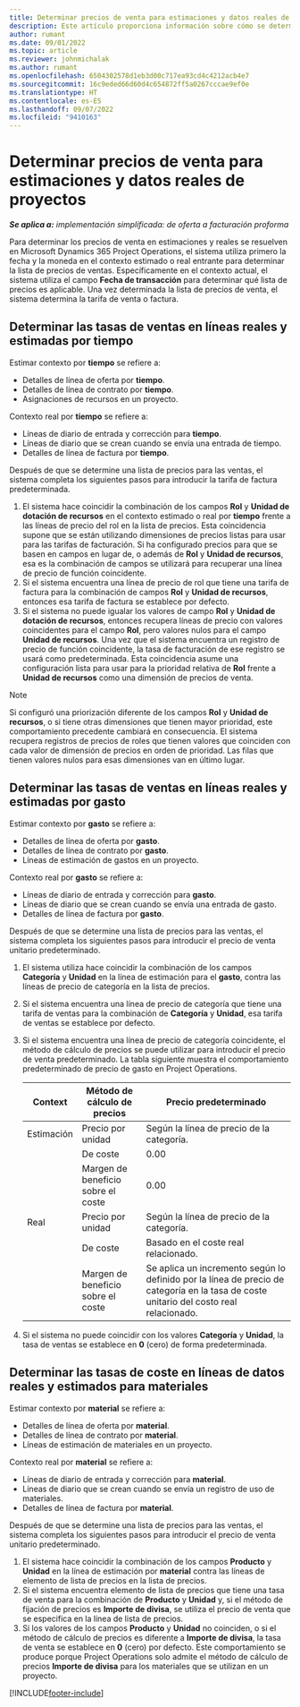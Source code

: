 ```yaml
---
title: Determinar precios de venta para estimaciones y datos reales de proyectos
description: Este artículo proporciona información sobre cómo se determinan los precios de ventas en las estimaciones y los datos reales del proyecto.
author: rumant
ms.date: 09/01/2022
ms.topic: article
ms.reviewer: johnmichalak
ms.author: rumant
ms.openlocfilehash: 6504302578d1eb3d00c717ea93cd4c4212acb4e7
ms.sourcegitcommit: 16c9eded66d60d4c654872ff5a0267cccae9ef0e
ms.translationtype: HT
ms.contentlocale: es-ES
ms.lasthandoff: 09/07/2022
ms.locfileid: "9410163"
---
```

# <a name="determine-sales-prices-for-project-estimates-and-actuals"></a>Determinar precios de venta para estimaciones y datos reales de proyectos

_**Se aplica a:** implementación simplificada: de oferta a facturación proforma_

Para determinar los precios de venta en estimaciones y reales se resuelven en Microsoft Dynamics 365 Project Operations, el sistema utiliza primero la fecha y la moneda en el contexto estimado o real entrante para determinar la lista de precios de ventas. Específicamente en el contexto actual, el sistema utiliza el campo **Fecha de transacción** para determinar qué lista de precios es aplicable. Una vez determinada la lista de precios de venta, el sistema determina la tarifa de venta o factura.

## <a name="determining-sales-rates-on-actual-and-estimate-lines-for-time"></a>Determinar las tasas de ventas en líneas reales y estimadas por tiempo

Estimar contexto por **tiempo** se refiere a:

- Detalles de línea de oferta por **tiempo**.
- Detalles de línea de contrato por **tiempo**.
- Asignaciones de recursos en un proyecto.

Contexto real por **tiempo** se refiere a:

- Líneas de diario de entrada y corrección para **tiempo**.
- Líneas de diario que se crean cuando se envía una entrada de tiempo.
- Detalles de línea de factura por **tiempo**. 

Después de que se determine una lista de precios para las ventas, el sistema completa los siguientes pasos para introducir la tarifa de factura predeterminada.

1. El sistema hace coincidir la combinación de los campos **Rol** y **Unidad de dotación de recursos** en el contexto estimado o real por **tiempo** frente a las líneas de precio del rol en la lista de precios. Esta coincidencia supone que se están utilizando dimensiones de precios listas para usar para las tarifas de facturación. Si ha configurado precios para que se basen en campos en lugar de, o además de **Rol** y **Unidad de recursos**, esa es la combinación de campos se utilizará para recuperar una línea de precio de función coincidente.
1. Si el sistema encuentra una línea de precio de rol que tiene una tarifa de factura para la combinación de campos **Rol** y **Unidad de recursos**, entonces esa tarifa de factura se establece por defecto.
1. Si el sistema no puede igualar los valores de campo **Rol** y **Unidad de dotación de recursos**, entonces recupera líneas de precio con valores coincidentes para el campo **Rol**, pero valores nulos para el campo **Unidad de recursos**. Una vez que el sistema encuentra un registro de precio de función coincidente, la tasa de facturación de ese registro se usará como predeterminada. Esta coincidencia asume una configuración lista para usar para la prioridad relativa de **Rol** frente a **Unidad de recursos** como una dimensión de precios de venta.

> [!NOTE]
> Si configuró una priorización diferente de los campos **Rol** y **Unidad de recursos**, o si tiene otras dimensiones que tienen mayor prioridad, este comportamiento precedente cambiará en consecuencia. El sistema recupera registros de precios de roles que tienen valores que coinciden con cada valor de dimensión de precios en orden de prioridad. Las filas que tienen valores nulos para esas dimensiones van en último lugar.

## <a name="determining-sales-rates-on-actual-and-estimate-lines-for-expense"></a>Determinar las tasas de ventas en líneas reales y estimadas por gasto

Estimar contexto por **gasto** se refiere a:

- Detalles de línea de oferta por **gasto**.
- Detalles de línea de contrato por **gasto**.
- Líneas de estimación de gastos en un proyecto.

Contexto real por **gasto** se refiere a:

- Líneas de diario de entrada y corrección para **gasto**.
- Líneas de diario que se crean cuando se envía una entrada de gasto.
- Detalles de línea de factura por **gasto**. 

Después de que se determine una lista de precios para las ventas, el sistema completa los siguientes pasos para introducir el precio de venta unitario predeterminado.

1. El sistema utiliza hace coincidir la combinación de los campos **Categoría** y **Unidad** en la línea de estimación para el **gasto**, contra las líneas de precio de categoría en la lista de precios.
1. Si el sistema encuentra una línea de precio de categoría que tiene una tarifa de ventas para la combinación de **Categoría** y **Unidad**, esa tarifa de ventas se establece por defecto.
1. Si el sistema encuentra una línea de precio de categoría coincidente, el método de cálculo de precios se puede utilizar para introducir el precio de venta predeterminado. La tabla siguiente muestra el comportamiento predeterminado de precio de gasto en Project Operations.

    | Context | Método de cálculo de precios | Precio predeterminado |
    | --- | --- | --- |
    | Estimación | Precio por unidad | Según la línea de precio de la categoría. |
    |        | De coste | 0.00 |
    |        | Margen de beneficio sobre el coste | 0.00 |
    | Real | Precio por unidad | Según la línea de precio de la categoría. |
    |        | De coste | Basado en el coste real relacionado. |
    |        | Margen de beneficio sobre el coste | Se aplica un incremento según lo definido por la línea de precio de categoría en la tasa de coste unitario del costo real relacionado. |

1. Si el sistema no puede coincidir con los valores **Categoría** y **Unidad**, la tasa de ventas se establece en **0** (cero) de forma predeterminada.

## <a name="determining-sales-rates-on-actual-and-estimate-lines-for-material"></a>Determinar las tasas de coste en líneas de datos reales y estimados para materiales

Estimar contexto por **material** se refiere a:

- Detalles de línea de oferta por **material**.
- Detalles de línea de contrato por **material**.
- Líneas de estimación de materiales en un proyecto.

Contexto real por **material** se refiere a:

- Líneas de diario de entrada y corrección para **material**.
- Líneas de diario que se crean cuando se envía un registro de uso de materiales.
- Detalles de línea de factura por **material**. 

Después de que se determine una lista de precios para las ventas, el sistema completa los siguientes pasos para introducir el precio de venta unitario predeterminado.

1. El sistema hace coincidir la combinación de los campos **Producto** y **Unidad** en la línea de estimación por **material** contra las líneas de elemento de lista de precios en la lista de precios.
1. Si el sistema encuentra elemento de lista de precios que tiene una tasa de venta para la combinación de **Producto** y **Unidad** y, si el método de fijación de precios es **Importe de divisa**, se utiliza el precio de venta que se especifica en la línea de lista de precios. 
1. Si los valores de los campos **Producto** y **Unidad** no coinciden, o si el método de cálculo de precios es diferente a **Importe de divisa**, la tasa de venta se establece en **0** (cero) por defecto. Este comportamiento se produce porque Project Operations solo admite el método de cálculo de precios **Importe de divisa** para los materiales que se utilizan en un proyecto.

[!INCLUDE[footer-include](../../includes/footer-banner.md)]
